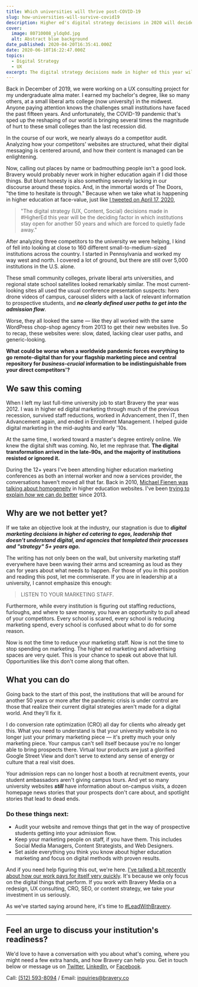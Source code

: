 ```yaml
---
title: Which universities will thrive post-COVID-19
slug: how-universities-will-survive-covid19
description: Higher ed's digital strategy decisions in 2020 will decide which institutions stay open for another 50 years.
cover:
  image: 80710008_yldq0d.jpg
  alt: Abstract blue background
date_published: 2020-04-20T16:35:41.000Z
date: 2020-06-10T16:22:47.000Z
topics:
  - Digital Strategy
  - UX
excerpt: The digital strategy decisions made in higher ed this year will be the deciding factor in who is still open in 50 years. Here's what you can do.
---
```


Back in December of 2019, we were working on a UX consulting project for my undergraduate alma mater. I earned my bachelor's degree, like so many others, at a small liberal arts college (now university) in the midwest. Anyone paying attention knows the challenges small institutions have faced the past fifteen years. And unfortunately, the COVID-19 pandemic that's sped up the reshaping of our world is bringing several times the magnitude of hurt to these small colleges than the last recession did.

In the course of our work, we nearly always do a competitor audit. Analyzing how your competitors' websites are structured, what their digital messaging is centered around, and how their content is managed can be enlightening.

Now, calling out places by name or badmouthing people isn't a good look. Bravery would probably never work in higher education again if I did those things. But blunt honesty is also something severely lacking in our discourse around these topics. And, in the immortal words of The Doors, "the time to hesitate is through." Because when we take what is happening in higher education at face-value, just like [I tweeted on April 17, 2020](https://twitter.com/joelgoodman/status/1251244264664600576?s=20),


> "The digital strategy (UX, Content, Social) decisions made in #HigherEd this year will be the deciding factor in which institutions stay open for another 50 years and which are forced to quietly fade away."

After analyzing three competitors to the university we were helping, I kind of fell into looking at close to 160 different small-to-medium-sized institutions across the country. I started in Pennsylvania and worked my way west and north. I covered a lot of ground, but there are still over 5,000 institutions in the U.S. alone.

These small community colleges, private liberal arts universities, and regional state school satellites looked remarkably similar. The most current-looking sites all used the usual conference presentation suspects: hero drone videos of campus, carousel sliders with a lack of relevant information to prospective students, and ***no clearly defined user paths to get into the admission flow***.

Worse, they all looked the same — like they all worked with the same WordPress chop-shop agency from 2013 to get their new websites live. So to recap, these websites were: slow, dated, lacking clear user paths, and generic-looking.

**What could be worse when a worldwide pandemic forces everything to go remote-digital than for your flagship marketing piece and central repository for *business-crucial* information to be indistinguishable from your direct competitors'?**

## We saw this coming

When I left my last full-time university job to start Bravery the year was 2012. I was in higher ed digital marketing through much of the previous recession, survived staff reductions, worked in Advancement, then IT, then Advancement again, and ended in Enrollment Management. I helped guide digital marketing in the mid-aughts and early '10s.

At the same time, I worked toward a master's degree entirely online. We knew the digital shift was coming. No, let me rephrase that. **The digital transformation arrived in the late-90s, and the majority of institutions resisted or ignored it.**

During the 12+ years I've been attending higher education marketing conferences as both an internal worker and now a services provider, the conversations haven't moved all that far. Back in 2010, [Michael Fienen was talking about homogeneity](https://www.slideshare.net/fienen/got-centerpiece-so-does-everyone-else) in higher education websites. I've been [trying to explain *how* we can do better](https://speakerdeck.com/joelgoodman/study-abroad-borrowing-ideas-design-and-strategy-from-beyond-the-walls-of-academia) since 2013.

## Why are we not better yet?

If we take an objective look at the industry, our stagnation is due to ***digital marketing decisions in higher ed catering to egos, leadership that doesn't understand digital, and agencies that templated their processes and "strategy" 5+ years ago.***

The writing has not only been on the wall, but university marketing staff everywhere have been waving their arms and screaming as loud as they can for years about what needs to happen. For those of you in this position and reading this post, let me commiserate. If you are in leadership at a university, I cannot emphasize this enough:


> LISTEN TO YOUR MARKETING STAFF.

Furthermore, while every institution is figuring out staffing reductions, furloughs, and where to save money, you have an opportunity to pull ahead of your competitors. Every school is scared, every school is reducing marketing spend, every school is confused about what to do for some reason.

Now is not the time to reduce your marketing staff. Now is not the time to stop spending on marketing. The higher ed marketing and advertising spaces are very quiet. This is your chance to speak out above that lull. Opportunities like this don't come along that often.

## What you can do

Going back to the start of this post, the institutions that will be around for another 50 years or more after the pandemic crisis is under control are those that realize their current digital strategies aren't made for a digital world. And they'll fix it.

I do conversion rate optimization (CRO) all day for clients who already get this. What you need to understand is that your university website is no longer just your primary marketing piece — it's pretty much your only marketing piece. Your campus can't sell itself because you're no longer able to bring prospects there. Virtual tour products are just a glorified Google Street View and don't serve to extend any sense of energy or culture that a real visit does.

Your admission reps can no longer host a booth at recruitment events, your student ambassadors aren't giving campus tours. And yet so many university websites ***still*** have information about on-campus visits, a dozen homepage news stories that your prospects don't care about, and spotlight stories that lead to dead ends.

### Do these things next:

- Audit your website and remove things that get in the way of prospective students getting into your admission flow.
- Keep your marketing people on staff, if you have them. This includes Social Media Managers, Content Strategists, and Web Designers.
- Set aside everything you think you know about higher education marketing and focus on digital methods with proven results.

And if you need help figuring this out, we're here. [I've talked a bit recently about how our work pays for itself very quickly](https://twitter.com/braverymedia/status/1251958414818893826?s=20). It's because we only focus on the digital things that perform. If you work with Bravery Media on a redesign, UX consulting, CRO, SEO, or content strategy, we take your investment in us seriously.

As we've started saying around here, it's time to [#LeadWithBravery](/services/?utm_source=blogpost).

---

## Feel an urge to discuss your institution's readiness?

We'd love to have a conversation with you about what's coming, where you might need a few extra hands, and how Bravery can help you. Get in touch below or message us on [Twitter](https://twitter.com/braverymedia), [LinkedIn](https://www.linkedin.com/company/bravery-media), or [Facebook](https://www.facebook.com/braverymedia/).

Call: [(512) 593-8094](tel:+15125938094) / Email: [inquiries@bravery.co](mailto:inquiries@bravery.co)
